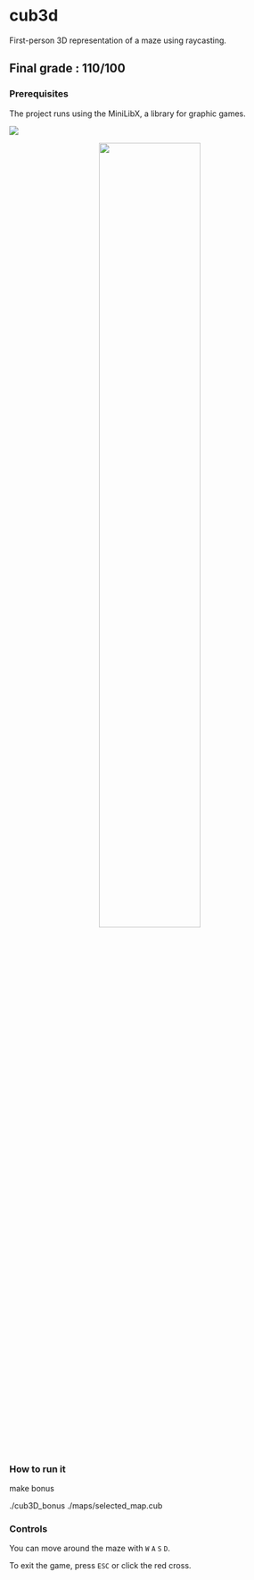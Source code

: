 # cub3d

First-person 3D representation of a maze using raycasting.

## Final grade : 110/100

### Prerequisites

The project runs using the MiniLibX, a library for graphic games.

![](https://s2.gifyu.com/images/ezgif-1-b18723cb87.gif)
<p align="center">
<img src="https://s2.gifyu.com/images/ezgif-1-b18723cb87.gif" width="60%" />
</p>

### How to run it

make bonus

./cub3D_bonus ./maps/selected_map.cub

### Controls

You can move around the maze with ``W`` ``A`` ``S`` ``D``.

To exit the game, press ``ESC`` or click the red cross.
